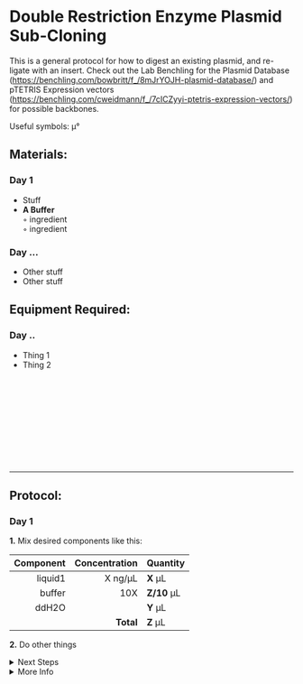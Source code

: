 Double Restriction Enzyme Plasmid Sub-Cloning
================================================================================
This is a general protocol for how to digest an existing plasmid, and re-ligate with 
an insert. Check out the Lab Benchling for the Plasmid Database (https://benchling.com/bowbritt/f_/8mJrYOJH-plasmid-database/) 
and pTETRIS Expression vectors (https://benchling.com/cweidmann/f_/7cICZyyi-ptetris-expression-vectors/) for possible backbones.


Useful symbols: µ°

Materials:
--------------------------------------------------------------------------------
### Day 1
  * Stuff
  * **A Buffer**  
    ◦ ingredient  
    ◦ ingredient  
<!-- Using distinct bullet symbols with 2 spaces at end of each line makes a better formatted list -->
    
### Day ...
  * Other stuff
  * Other stuff

Equipment Required:
--------------------------------------------------------------------------------
### Day ..

  * Thing 1
  * Thing 2

<br/><br/><br/><br/><br/><br/><br/><br/><br/>

<!-- Use <br/> to fill in first page -->
___
Protocol:
--------------------------------------------------------------------------------
### Day 1
**1.** Mix desired components like this:

  | Component | Concentration | Quantity | 
  | ---------: | ---------: | :---------- |
  | liquid1 | X ng/µL | **X**  µL | 
  | buffer | 10X | **Z/10**  µL |
  | ddH2O || **Y**  µL |
  || **Total** | **Z** µL |
  
  <!-- : in the pipes specify justification -->
  <!-- **X** bolds the inside -->
  
 **2.** Do other things


<!-- The text below creates dropdown lists for links to next steps or hyperlinks -->

<details>
  <summary>Next Steps</summary>
  
</p> <a href="./path-to-file/file1.ext">
LINK1 NAME</a>

</p> <a href="./path-to-other-file/file2.ext">
LINK2 NAME</a>

</details>

<details>
  <summary>More Info</summary>
  
  <a href="https://www.website.com/just-copy-paste-your-target-website-here.html">
WEBSITE LINK NAME</a>  

</details>
